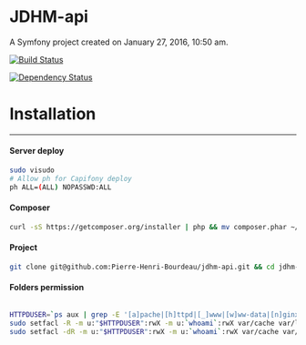 JDHM-api
========

A Symfony project created on January 27, 2016, 10:50 am.

[![Build Status](https://travis-ci.org/Pierre-Henri-Bourdeau/jdhm-api.svg?branch=master)](https://travis-ci.org/Pierre-Henri-Bourdeau/jdhm-api)

[![Dependency Status](https://www.versioneye.com/user/projects/56ae02f37e03c700377e0056/badge.svg?style=flat)](https://www.versioneye.com/user/projects/56ae02f37e03c700377e0056)

# Installation
------------

#### Server deploy

``` bash
sudo visudo
# Allow ph for Capifony deploy
ph ALL=(ALL) NOPASSWD:ALL
```

#### Composer

``` bash
curl -sS https://getcomposer.org/installer | php && mv composer.phar ~/bin/composer && chmod +x ~/bin/composer
```

#### Project

``` bash
git clone git@github.com:Pierre-Henri-Bourdeau/jdhm-api.git && cd jdhm-api && composer install
```

#### Folders permission
``` bash

HTTPDUSER=`ps aux | grep -E '[a]pache|[h]ttpd|[_]www|[w]ww-data|[n]ginx' | grep -v root | head -1 | cut -d\  -f1`
sudo setfacl -R -m u:"$HTTPDUSER":rwX -m u:`whoami`:rwX var/cache var/logs
sudo setfacl -dR -m u:"$HTTPDUSER":rwX -m u:`whoami`:rwX var/cache var/logs

```
